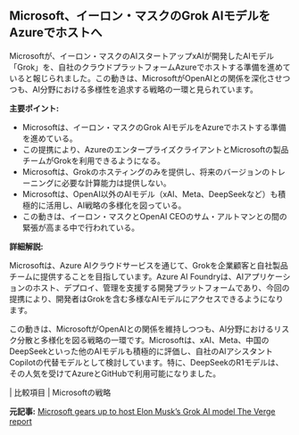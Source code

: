 ## Microsoft、イーロン・マスクのGrok AIモデルをAzureでホストへ

Microsoftが、イーロン・マスクのAIスタートアップxAIが開発したAIモデル「Grok」を、自社のクラウドプラットフォームAzureでホストする準備を進めていると報じられました。この動きは、MicrosoftがOpenAIとの関係を深化させつつも、AI分野における多様性を追求する戦略の一環と見られています。

**主要ポイント:**

* Microsoftは、イーロン・マスクのGrok AIモデルをAzureでホストする準備を進めている。
* この提携により、AzureのエンタープライズクライアントとMicrosoftの製品チームがGrokを利用できるようになる。
* Microsoftは、Grokのホスティングのみを提供し、将来のバージョンのトレーニングに必要な計算能力は提供しない。
* Microsoftは、OpenAI以外のAIモデル（xAI、Meta、DeepSeekなど）も積極的に活用し、AI戦略の多様化を図っている。
* この動きは、イーロン・マスクとOpenAI CEOのサム・アルトマンとの間の緊張が高まる中で行われている。

**詳細解説:**

Microsoftは、Azure AIクラウドサービスを通じて、Grokを企業顧客と自社製品チームに提供することを目指しています。Azure AI Foundryは、AIアプリケーションのホスト、デプロイ、管理を支援する開発プラットフォームであり、今回の提携により、開発者はGrokを含む多様なAIモデルにアクセスできるようになります。

この動きは、MicrosoftがOpenAIとの関係を維持しつつも、AI分野におけるリスク分散と多様化を図る戦略の一環です。Microsoftは、xAI、Meta、中国のDeepSeekといった他のAIモデルも積極的に評価し、自社のAIアシスタントCopilotの代替モデルとして検討しています。特に、DeepSeekのR1モデルは、その人気を受けてAzureとGitHubで利用可能になりました。

| 比較項目 | Microsoftの戦略 

**元記事:** [
 Microsoft gears up to host Elon Musk’s Grok AI model The Verge report
 ](https://tribune.com.pk/story/2543543/microsoft-gears-up-to-host-elon-musks-grok-ai-model-report)